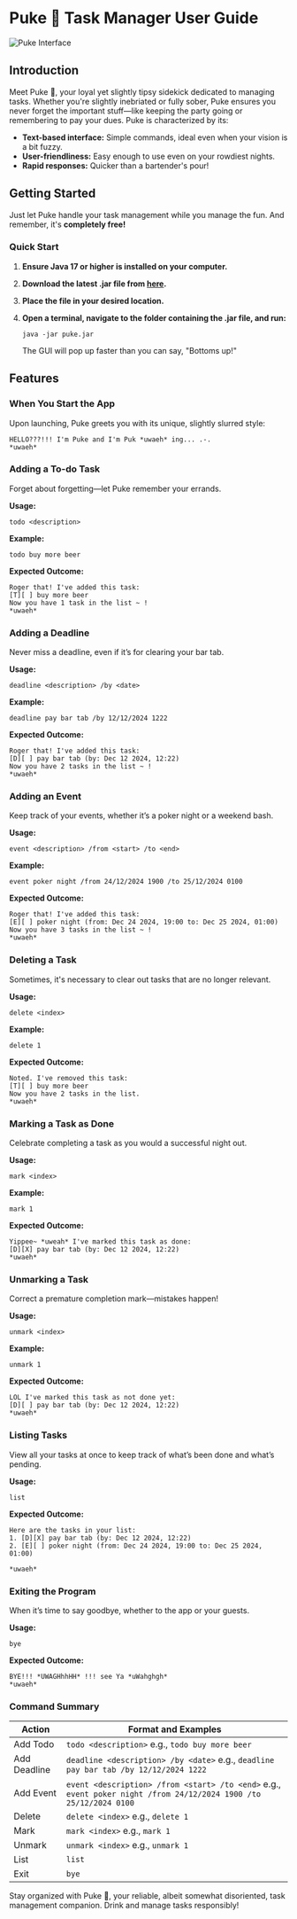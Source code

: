 # Puke 🤮 Task Manager User Guide

![Puke Interface](Ui.png)

## Introduction

Meet Puke 🤮, your loyal yet slightly tipsy sidekick dedicated to managing tasks. Whether you're slightly inebriated or fully sober, Puke ensures you never forget the important stuff—like keeping the party going or remembering to pay your dues. Puke is characterized by its:

- **Text-based interface:** Simple commands, ideal even when your vision is a bit fuzzy.
- **User-friendliness:** Easy enough to use even on your rowdiest nights.
- **Rapid responses:** Quicker than a bartender's pour!

## Getting Started

Just let Puke handle your task management while you manage the fun. And remember, it's **completely free!**

### Quick Start

1. **Ensure Java 17 or higher is installed on your computer.**
2. **Download the latest .jar file from [here](https://example.com/latest).**
3. **Place the file in your desired location.**
4. **Open a terminal, navigate to the folder containing the .jar file, and run:**

   ```
   java -jar puke.jar
   ```

   The GUI will pop up faster than you can say, "Bottoms up!"

## Features

### When You Start the App

Upon launching, Puke greets you with its unique, slightly slurred style:

```
HELLO???!!! I'm Puke and I'm Puk *uwaeh* ing... .-.
*uwaeh*
```

### Adding a To-do Task

Forget about forgetting—let Puke remember your errands.

**Usage:**

```
todo <description>
```

**Example:**

```
todo buy more beer
```

**Expected Outcome:**

```
Roger that! I've added this task:
[T][ ] buy more beer
Now you have 1 task in the list ~ !
*uwaeh*
```

### Adding a Deadline

Never miss a deadline, even if it’s for clearing your bar tab.

**Usage:**

```
deadline <description> /by <date>
```

**Example:**

```
deadline pay bar tab /by 12/12/2024 1222
```

**Expected Outcome:**

```
Roger that! I've added this task:
[D][ ] pay bar tab (by: Dec 12 2024, 12:22)
Now you have 2 tasks in the list ~ !
*uwaeh*
```

### Adding an Event

Keep track of your events, whether it’s a poker night or a weekend bash.

**Usage:**

```
event <description> /from <start> /to <end>
```

**Example:**

```
event poker night /from 24/12/2024 1900 /to 25/12/2024 0100
```

**Expected Outcome:**

```
Roger that! I've added this task:
[E][ ] poker night (from: Dec 24 2024, 19:00 to: Dec 25 2024, 01:00)
Now you have 3 tasks in the list ~ !
*uwaeh*
```

### Deleting a Task

Sometimes, it's necessary to clear out tasks that are no longer relevant.

**Usage:**

```
delete <index>
```

**Example:**

```
delete 1
```

**Expected Outcome:**

```
Noted. I've removed this task:
[T][ ] buy more beer
Now you have 2 tasks in the list.
*uwaeh*
```

### Marking a Task as Done

Celebrate completing a task as you would a successful night out.

**Usage:**

```
mark <index>
```

**Example:**

```
mark 1
```

**Expected Outcome:**

```
Yippee~ *uweah* I've marked this task as done:
[D][X] pay bar tab (by: Dec 12 2024, 12:22)
*uwaeh*
```

### Unmarking a Task

Correct a premature completion mark—mistakes happen!

**Usage:**

```
unmark <index>
```

**Example:**

```
unmark 1
```

**Expected Outcome:**

```
LOL I've marked this task as not done yet:
[D][ ] pay bar tab (by: Dec 12 2024, 12:22)
*uwaeh*
```

### Listing Tasks

View all your tasks at once to keep track of what’s been done and what’s pending.

**Usage:**

```
list
```

**Expected Outcome:**

```
Here are the tasks in your list:
1. [D][X] pay bar tab (by: Dec 12 2024, 12:22)
2. [E][ ] poker night (from: Dec 24 2024, 19:00 to: Dec 25 2024, 01:00)

*uwaeh*
```

### Exiting the Program

When it’s time to say goodbye, whether to the app or your guests.

**Usage:**

```
bye
```

**Expected Outcome:**

```
BYE!!! *UWAGHhhHH* !!! see Ya *uWahghgh*
*uwaeh*
```

### Command Summary

| Action        | Format and Examples                                          |
|---------------|--------------------------------------------------------------|
| Add Todo      | `todo <description>` e.g., `todo buy more beer`              |
| Add Deadline  | `deadline <description> /by <date>` e.g., `deadline pay bar tab /by 12/12/2024 1222` |
| Add Event     | `event <description> /from <start> /to <end>` e.g., `event poker night /from 24/12/2024 1900 /to 25/12/2024 0100` |
| Delete        | `delete <index>` e.g., `delete 1`                            |
| Mark          | `mark <index>` e.g., `mark 1`                                |
| Unmark        | `unmark <index>` e.g., `unmark 1`                            |
| List          | `list`                                                      |
| Exit          | `bye`                                                        |

Stay organized with Puke 🤮, your reliable, albeit somewhat disoriented, task management companion. Drink and manage tasks responsibly!
